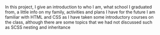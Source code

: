 In this project, I give an introduction to who I am, what school I graduated from, a little info on my family, activities and plans I have for the future
I am familiar with HTML and CSS as I have taken some introductory courses on the class, although there are some topics that we had not discussed such as SCSS nesting and inheritance